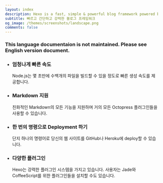 ```yaml
---
layout: index
description: Hexo is a fast, simple & powerful blog framework powered by Node.js.
subtitle: 빠르고 간단하고 강력한 블로그 프레임워크
og_image: /themes/screenshots/landscape.png
comments: false
---
```


<div class="intro-warning">
  <h3>This language documentaion is not maintained. Please see English version document.</h3>
</div>

<ul id="intro-feature-list">
  <li class="intro-feature-wrap">
    <div class="intro-feature">
      <div class="intro-feature-icon">
        <i class="fa fa-bolt"></i>
      </div>
      <h3 class="intro-feature-title">엄청나게 빠른 속도</h3>
      <p class="intro-feature-desc">Node.js는 몇 초만에 수백개의 파일을 빌드할 수 있을 정도로 빠른 생성 속도를 제공합니다.</p>
    </div>
  </li>
  <li class="intro-feature-wrap">
    <div class="intro-feature">
      <div class="intro-feature-icon">
        <i class="fa fa-pencil"></i>
      </div>
      <h3 class="intro-feature-title">Markdown 지원</h3>
      <p class="intro-feature-desc">친화적인 Markdown의 모든 기능을 지원하며 거의 모든 Octopress 플러그인들을 사용할 수 있습니다.</p>
    </div></li><li class="intro-feature-wrap">
    <div class="intro-feature">
      <div class="intro-feature-icon">
        <i class="fa fa-cloud-upload"></i>
      </div>
      <h3 class="intro-feature-title">한 번의 명령으로 Deployment 하기</h3>
        <p class="intro-feature-desc">단지 하나의 명령어로 당신의 웹 사이트를 GitHub나 Heroku에 deploy할 수 있습니다.</p>
      </div></li><li class="intro-feature-wrap">
    <div class="intro-feature">
      <div class="intro-feature-icon">
        <i class="fa fa-cog"></i>
      </div>
      <h3 class="intro-feature-title">다양한 플러그인</h3>
      <p class="intro-feature-desc">Hexo는 강력한 플러그인 시스템을 가지고 있습니다. 사용자는 Jade와 CoffeeScript를 위한 플러그인들을 설치할 수도 있습니다.</p>
    </div>
  </li>
</ul>
